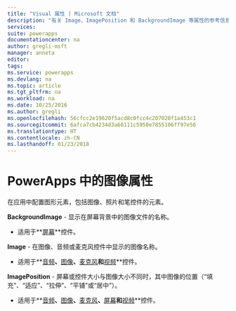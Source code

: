 ```yaml
---
title: "Visual 属性 | Microsoft 文档"
description: "有关 Image、ImagePosition 和 BackgroundImage 等属性的参考信息"
services: 
suite: powerapps
documentationcenter: na
author: gregli-msft
manager: anneta
editor: 
tags: 
ms.service: powerapps
ms.devlang: na
ms.topic: article
ms.tgt_pltfrm: na
ms.workload: na
ms.date: 10/25/2016
ms.author: gregli
ms.openlocfilehash: 56cfcc2e19620f5acd8c0fcc4c207020f1a453c1
ms.sourcegitcommit: 6afca7cb4234d3a60111c5950e7855106ff97e56
ms.translationtype: HT
ms.contentlocale: zh-CN
ms.lasthandoff: 01/23/2018
---
```

# <a name="image-properties-in-powerapps"></a>PowerApps 中的图像属性
在应用中配置图形元素，包括图像、照片和笔控件的元素。

**BackgroundImage** - 显示在屏幕背景中的图像文件的名称。

* 适用于**[屏幕](control-screen.md)**控件。

**Image** - 在图像、音频或麦克风控件中显示的图像名称。

* 适用于**[音频](control-audio-video.md)**、**[图像](control-image.md)**、**[麦克风](control-microphone.md)**和**[视频](control-audio-video.md)**控件。

**ImagePosition** - 屏幕或控件大小与图像大小不同时，其中图像的位置（“填充”、“适应”、“拉伸”、“平铺”或“居中”）。

* 适用于**[音频](control-audio-video.md)**、**[图像](control-image.md)**、**[麦克风](control-microphone.md)**、**[屏幕](control-screen.md)**和**[视频](control-audio-video.md)**控件。

